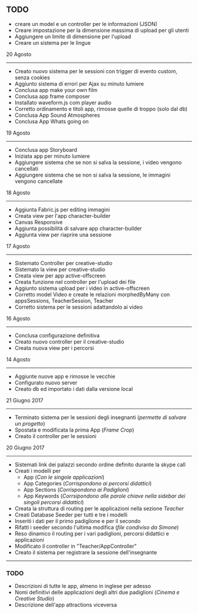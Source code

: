 ## TODO

- creare un model e un controller per le informazioni (JSON)
- Creare impostazione per la dimensione massima di upload per gli utenti
- Aggiungere un limite di dimensione per l'upload
- Creare un sistema per le lingue


20 Agosto
_______

- Creato nuovo sistema per le sessioni con trigger di evento custom, senza cookies
- Aggiunto sistema di errori per Ajax su minuto lumiere
- Conclusa app make your own film
- Conclusa app frame composer
- Installato waveform.js com player audio
- Corretto ordinamento e titoli app, rimosse quelle di troppo (solo dal db)
- Conclusa App Sound Atmospheres
- Conclusa App Whats going on


19 Agosto
_______

- Conclusa app Storyboard
- Iniziata app per minuto lumiere
- Aggiungere sistema che se non si salva la sessione, i video vengono cancellati
- Aggiungere sistema che se non si salva la sessione, le immagini vengono cancellate


18 Agosto
_______

- Aggiunta Fabric.js per editing immagini
- Creata view per l'app character-builder
- Canvas Responsive
- Aggiunta possibilità di salvare app character-builder
- Aggiunta view per riaprire una sessione


17 Agosto
_______

- Sistemato Controller per creative-studio
- Sistemato la view per creative-studio
- Creata view per app active-offscreen
- Creata funzione nel controller per l'upload dei file
- Aggiunto sistema upload per i video in active-offscreen
- Corretto model Video e create le relazioni morphedByMany con appsSessions, TeacherSession, Teacher
- Corretto sistema per le sessioni adattandolo ai video


16 Agosto
_______

- Conclusa configurazione definitiva
- Creato nuovo controller per il creative-studio
- Creata nuova view per i percorsi



14 Agosto
_______

- Aggiunte nuove app e rimosse le vecchie
- Configurato nuovo server
- Creato db ed importato i dati dalla versione local



21 Giugno 2017
_______

- Terminato sistema per le sessioni degli insegnanti (_permette di salvare un progetto_)
- Spostata e modificata la prima App (_Frame Crop_)
- Creato il controller per le sessioni


20 Giugno 2017
_______


- Sistemati link dei palazzi secondo ordine definito durante la skype call
- Creati i modelli per
  - App (_Con le singole applicazioni_)
  - App Categories (_Corrispondono ai percorsi didattici_)
  - App Sections (_Corrispondono ai Padiglioni_)
  - App Keywords (_Corrsipondono alle parole chiave nella sidebar dei singoli percorsi didattici_)
- Creata la struttura di routing per le applicazioni nella sezione _Teacher_
- Creati Database Seeder per tutti e tre i modelli
- Inseriti i dati per il primo padiglione e per il secondo
- Rifatti i seeder secondo l'ultima modifica (_file condiviso da Simone_)
- Reso dinamico il routing per i vari padiglioni, percorsi didattici e applicazioni
- Modificato il controller in "Teacher/AppController"
- Creato il sistema per registrare la sessione dell'insegnante

_______


### TODO
- Descrizioni di tutte le app, almeno in inglese per adesso
- Nomi definitivi delle applicazioni degli altri due padiglioni (_Cinema e Creative Studio_)
- Descrizione dell'app attractions viceversa
